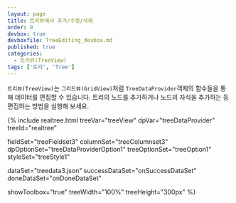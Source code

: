 ```yaml
---
layout: page
title: 트리뷰에서 추가/수정/삭제
order: 9
devbox: true
devboxfile: TreeEditing_devbox.md
published: true
categories:
  - 트리뷰(TreeView)
tags: ['트리', 'Tree']
---
```


`트리뷰(TreeView)`는 `그리드뷰(GridView)`처럼 `TreeDataProvider`객체의 함수들을 통해
데이터를 편집할 수 있습니다. 트리의 노드를 추가하거나 노드의 자식을 추가하는 등 
편집하는 방법을 실행해 보세요.

<script>
  var onSuccessDataSet = function(data, textStatus, jqXHR) {
    treeDataProvider.setJsonRows(data, "rows", "", "icon");

    treeView.expand(0);
    treeView.expand(1);
  }

  var onDoneDataSet = function() {
    var imageList = new RealGridJS.ImageList("images", "{{"/resource/image/smallflag/" | prepend: site.baseurl}}");
    imageList.addUrls([
                "icon_male.png",
                "icon_female.png",
                "icon_folder_col.png",
                "icon_folder_exp.png",
                "de.png",
                "gr.png",
                "hu.png",
                "is.png",
                "eg.png",
                "au.png",
                "nz.png",
                "ph.png",
                "sg.png",
                "th.png",
                "tr.png",
                "ca.png",
                "mx.png",
                "us.png",
                "bo.png",
                "cr.png",
                "pe.png",
                "uy.png"
        ]
    );
 
    treeView.registerImageList(imageList);
    treeView.setTreeOptions({
        iconImages: imageList.getName(),
        iconWidth: 20
    });
  }
  
</script>

{% include realtree.html
  treeVar="treeView"
  dpVar="treeDataProvider"
  treeId="realtree"

  fieldSet="treeFieldset3"
  columnSet="treeColumnset3"
  dpOptionSet="treeDataProviderOption1"
  treeOptionSet="treeOption1"
  styleSet="treeStyle1"

  dataSet="treedata3.json"
  successDataSet="onSuccessDataSet"
  doneDataSet="onDoneDataSet"

  showToolbox="true"
  treeWidth="100%"
  treeHeight="300px" %}
